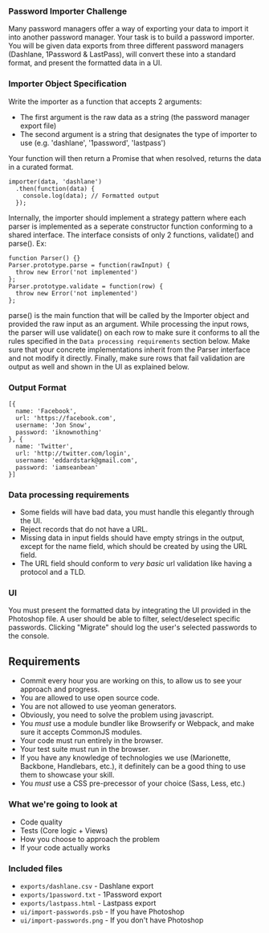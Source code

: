 ### Password Importer Challenge

Many password managers offer a way of exporting your data to import it into another password manager. Your task is to build a password importer. You will be given data exports from three different password managers (Dashlane, 1Password & LastPass), will convert these into a standard format, and present the formatted data in a UI.

### Importer Object Specification

Write the importer as a function that accepts 2 arguments:

* The first argument is the raw data as a string (the password manager export file)
* The second argument is a string that designates the type of importer to use (e.g. 'dashlane', '1password', 'lastpass')

Your function will then return a Promise that when resolved, returns the data in a curated format.

```
importer(data, 'dashlane')
  .then(function(data) {
    console.log(data); // Formatted output
  });
```

Internally, the importer should implement a strategy pattern where each parser is implemented as a seperate
constructor function conforming to a shared interface. The interface consists of only 2 functions, validate() and parse().
Ex:

```
function Parser() {}
Parser.prototype.parse = function(rawInput) {
  throw new Error('not implemented')
};
Parser.prototype.validate = function(row) {
  throw new Error('not implemented')
};
```
parse() is the main function that will be called by the Importer object and provided the raw input as an argument.
While processing the input rows, the parser will use validate() on each row to make sure it conforms to all the rules
specified in the `Data processing requirements` section below. Make sure that your concrete implementations inherit from
the Parser interface and not modify it directly. Finally, make sure rows that fail validation are output as well
and shown in the UI as explained below.


### Output Format

```
[{
  name: 'Facebook',
  url: 'https://facebook.com',
  username: 'Jon Snow',
  password: 'iknownothing'
}, {
  name: 'Twitter',
  url: 'http://twitter.com/login',
  username: 'eddardstark@gmail.com',
  password: 'iamseanbean'
}]
```

### Data processing requirements
* Some fields will have bad data, you must handle this elegantly through the UI.
* Reject records that do not have a URL.
* Missing data in input fields should have empty strings in the output, except for the name field, which should be created by using the URL field.
* The URL field should conform to _very basic_ url validation like having a protocol and a TLD.

### UI

You must present the formatted data by integrating the UI provided in the Photoshop file. A user should be able to filter, select/deselect specific passwords. Clicking "Migrate" should log the user's selected passwords to the console.

## Requirements

* Commit every hour you are working on this, to allow us to see your approach and progress.
* You are allowed to use open source code.
* You are not allowed to use yeoman generators.
* Obviously, you need to solve the problem using javascript.
* You *must* use a module bundler like Browserify or Webpack, and make sure it accepts CommonJS modules.
* Your code must run entirely in the browser.
* Your test suite must run in the browser.
* If you have any knowledge of technologies we use (Marionette, Backbone, Handlebars, etc.), it definitely can be a good thing to use them to showcase your skill.
* You *must* use a CSS pre-precessor of your choice (Sass, Less, etc.)

### What we're going to look at

* Code quality
* Tests (Core logic + Views)
* How you choose to approach the problem
* If your code actually works

### Included files

* `exports/dashlane.csv` - Dashlane export
* `exports/1password.txt` - 1Password export
* `exports/lastpass.html` - Lastpass export
* `ui/import-passwords.psb` - If you have Photoshop
* `ui/import-passwords.png` - If you don't have Photoshop